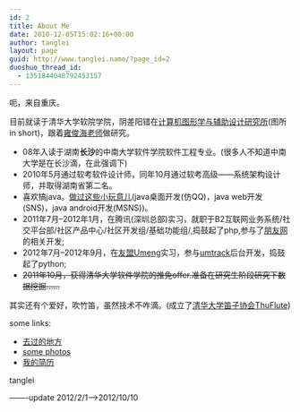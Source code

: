 ```yaml
---
id: 2
title: About Me
date: 2010-12-05T15:02:16+00:00
author: tanglei
layout: page
guid: http://www.tanglei.name/?page_id=2
duoshuo_thread_id:
  - 1351844048792453157
---
```

呃，来自重庆。

目前就读于清华大学软院学院，阴差阳错在[计算机图形学与辅助设计研究所](http://cgcad.thss.tsinghua.edu.cn/)(图所 in short)，跟着[雍俊海](http://www.tsinghua.edu.cn/publish/soft/3641/2010/20101214083753061940585/20101214083753061940585_.html)[老师](http://www.tsinghua.edu.cn/publish/soft/3655/index.html)做研究。

  * 08年入读于湖南**长沙**的中南大学软件学院软件工程专业。(很多人不知道中南大学是在长沙滴，在此强调下)
  * 2010年5月通过软考软件设计师，同年10月通过软考高级——系统架构设计师，并取得湖南省第二名。
  * 喜欢搞java。<a href="http://www.tanglei.name/some-of-my-projects/" target="_blank">做过这些小玩意儿</a>(java桌面开发(仿QQ)，java web开发(SNS)，java android开发(MSNS))。
  * 2011年7月&#8211;2012年1月，在腾讯(深圳总部)实习，就职于B2互联网业务系统/社交平台部/社区产品中心/社区开发组/基础功能组/,捣鼓起了php,参与了[朋友网](http://www.pengyou.com)的相关开发;
  * 2012年7月&#8211;2012年9月，在<a href="http://www.umeng.com/" target="_blank">友盟Umeng</a>实习，参与<a href="http://www.umtrack.com/" target="_blank">umtrack</a>后台开发，捣鼓起了python;
  * <del datetime="2012-10-10T15:19:13+00:00">2011年10月，获得清华大学软件学院的推免offer.准备在研究生阶段研究下数据挖掘……</del>

其实还有个爱好，吹竹笛，虽然技术不咋滴。(成立了<a href="http://www.thuflute.com" target="_blank">清华大学笛子协会ThuFlute</a>)
  
some links:

  * <a href="http://www.tanglei.name/where-i-have-been/" target="_blank">去过的地方</a>
  * <a href="http://www.tanglei.name/photos/" target="_blank">some photos</a>
  * <a href="http://tanglei.me" target="_blank">我的简历</a>

tanglei

&#8212;&#8212;-update 2012/2/1&#8212;>2012/10/10